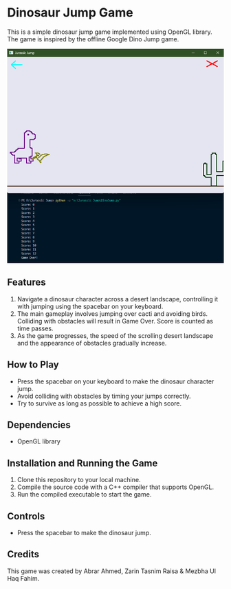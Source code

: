 # Dinosaur Jump Game

This is a simple dinosaur jump game implemented using OpenGL library. The game is inspired by the offline Google Dino Jump game.

![Dinosaur Jump Game](https://github.com/abrarahmd/Jurassic-Jump/blob/main/gameplay.png)

## Features

1. Navigate a dinosaur character across a desert landscape, controlling it with jumping using the spacebar on your keyboard.
2. The main gameplay involves jumping over cacti and avoiding birds. Colliding with obstacles will result in Game Over. Score is counted as time passes.
3. As the game progresses, the speed of the scrolling desert landscape and the appearance of obstacles gradually increase.

## How to Play

- Press the spacebar on your keyboard to make the dinosaur character jump.
- Avoid colliding with obstacles by timing your jumps correctly.
- Try to survive as long as possible to achieve a high score.

## Dependencies

- OpenGL library

## Installation and Running the Game

1. Clone this repository to your local machine.
2. Compile the source code with a C++ compiler that supports OpenGL.
3. Run the compiled executable to start the game.

## Controls

- Press the spacebar to make the dinosaur jump.

## Credits

This game was created by Abrar Ahmed, Zarin Tasnim Raisa & Mezbha Ul Haq Fahim.
